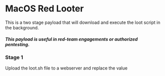 # MacOS Red Looter

This is a two stage payload that will download and execute the loot script in the background.
##### This payload is useful in red-team engagements or **authorized** pentesting.

### Stage 1
Upload the loot.sh file to a webserver and replace the value _<SCRIPT URL>_ with the URL of the webserver.
_If you use the URl to the raw file on github the first stage will take longer since it's long path which makes it more noticable._

### Stage 2
This script will loot the Desktop and Documents directories and some other important files.
The looted files will be compressed and uploaded over SCP to the set destination SSH server.

## Usage
  1 Upload the pivate key to any web server (for external just use dropbox).
  2 Set the URL to the key uploaded.
  3 Set the SSH server address
  4 Run! - The file will be saved as .loot.tgz on the remote host.
